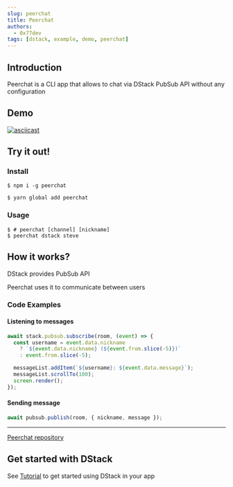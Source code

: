 ```yaml
---
slug: peerchat
title: Peerchat
authors:
  - 0x77dev
tags: [dstack, example, demo, peerchat]
---
```


## Introduction

Peerchat is a CLI app that allows to chat via DStack PubSub API without any configuration

## Demo

[![asciicast](https://asciinema.org/a/465056.svg)](https://asciinema.org/a/465056)

## Try it out!

### Install

```console
$ npm i -g peerchat
```

```console
$ yarn global add peerchat
```

### Usage

```console
$ # peerchat [channel] [nickname]
$ peerchat dstack steve
```

## How it works?

DStack provides PubSub API

Peerchat uses it to communicate between users

### Code Examples

#### Listening to messages

```javascript
await stack.pubsub.subscribe(room, (event) => {
  const username = event.data.nickname
    ? `${event.data.nickname} (${event.from.slice(-5)})`
    : event.from.slice(-5);

  messageList.addItem(`${username}: ${event.data.message}`);
  messageList.scrollTo(100);
  screen.render();
});
```

#### Sending message

```javascript
await pubsub.publish(room, { nickname, message });
```

---

[Peerchat repository](https://github.com/dstack-js/chat)

## Get started with DStack

See [Tutorial](/docs/intro) to get started using DStack in your app
